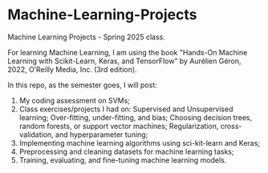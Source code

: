 # Machine-Learning-Projects
Machine Learning Projects - Spring 2025 class.

For learning Machine Learning, I am using the book "Hands-On Machine Learning with Scikit-Learn, Keras, and TensorFlow” by Aurélien Géron, 2022, O’Reilly Media, Inc. (3rd edition).

In this repo, as the semester goes, I will post:
1. My coding assessment on SVMs;
2. Class exercises/projects I had on:
   Supervised and Unsupervised learning;
   Over-fitting, under-fitting, and bias;
   Choosing decision trees, random forests, or support vector machines;
   Regularization, cross-validation, and hyperparameter tuning;
3. Implementing machine learning algorithms using sci-kit-learn and Keras;
4. Preprocessing and cleaning datasets for machine learning tasks;
5. Training, evaluating, and fine-tuning machine learning models.
